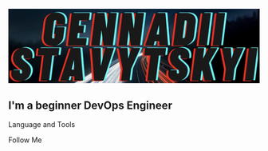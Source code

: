 [![Header](https://github.com/GennadiiStavytsky/gennadiiStavytsky/blob/main/assets/header.png)](https://www.facebook.com/gennadii.stavytskyi)

## I'm a beginner DevOps Engineer

Language and Tools

Follow Me
